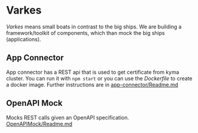 # Varkes
*Varkes* means small boats in contrast to the big ships. We are building a framework/toolkit of components, which than mock the big ships (applications).
## App Connector
App connector has a REST api that is used to get certificate from kyma cluster. You can run it with `npm start` or you can use the *Dockerfile* to create a docker image. Further instructions are in [app-connector/Readme.md](app-connector/Readme.md)

## OpenAPI Mock
Mocks REST calls given an OpenAPI specification. [OpenAPIMock/Readme.md](OpenAPIMock/Readme.md)